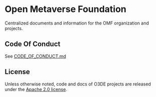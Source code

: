 # Open Metaverse Foundation

Centralized documents and information for the OMF organization and projects.

## Code Of Conduct

See [CODE_OF_CONDUCT.md](CODE_OF_CONDUCT.md)

## License

Unless otherwise noted, code and docs of O3DE projects are released under the [Apache 2.0 license](LICENSE).
